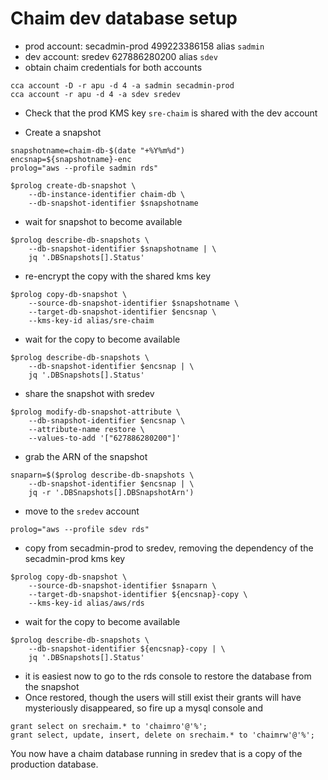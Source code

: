# Chaim dev database setup

* prod account: secadmin-prod 499223386158 alias `sadmin`
* dev account: sredev 627886280200 alias `sdev`
* obtain chaim credentials for both accounts

```
cca account -D -r apu -d 4 -a sadmin secadmin-prod
cca account -r apu -d 4 -a sdev sredev
```

* Check that the prod KMS key `sre-chaim` is shared with the dev account

* Create a snapshot
```
snapshotname=chaim-db-$(date "+%Y%m%d")
encsnap=${snapshotname}-enc
prolog="aws --profile sadmin rds"

$prolog create-db-snapshot \
    --db-instance-identifier chaim-db \
    --db-snapshot-identifier $snapshotname
```

* wait for snapshot to become available

```
$prolog describe-db-snapshots \
    --db-snapshot-identifier $snapshotname | \
    jq '.DBSnapshots[].Status'
```

* re-encrypt the copy with the shared kms key
```
$prolog copy-db-snapshot \
    --source-db-snapshot-identifier $snapshotname \
    --target-db-snapshot-identifier $encsnap \
    --kms-key-id alias/sre-chaim
```

* wait for the copy to become available
```
$prolog describe-db-snapshots \
    --db-snapshot-identifier $encsnap | \
    jq '.DBSnapshots[].Status'
```

* share the snapshot with sredev
```
$prolog modify-db-snapshot-attribute \
    --db-snapshot-identifier $encsnap \
    --attribute-name restore \
    --values-to-add '["627886280200"]'
```

* grab the ARN of the snapshot
```
snaparn=$($prolog describe-db-snapshots \
    --db-snapshot-identifier $encsnap | \
    jq -r '.DBSnapshots[].DBSnapshotArn')
```

* move to the `sredev` account
```
prolog="aws --profile sdev rds"
```

* copy from secadmin-prod to sredev, removing the dependency of the
  secadmin-prod kms key
```
$prolog copy-db-snapshot \
    --source-db-snapshot-identifier $snaparn \
    --target-db-snapshot-identifier ${encsnap}-copy \
    --kms-key-id alias/aws/rds
```

* wait for the copy to become available
```
$prolog describe-db-snapshots \
    --db-snapshot-identifier ${encsnap}-copy | \
    jq '.DBSnapshots[].Status'
```

* it is easiest now to go to the rds console to restore the database from
  the snapshot
* Once restored, though the users will still exist their grants will have
  mysteriously disappeared, so fire up a mysql console and
```
grant select on srechaim.* to 'chaimro'@'%';
grant select, update, insert, delete on srechaim.* to 'chaimrw'@'%';
```

You now have a chaim database running in sredev that is a copy of the
production database.

[modeline]: # ( vim: set ft=markdown tw=74 fenc=utf-8 spell spl=en_gb mousemodel=popup: )
